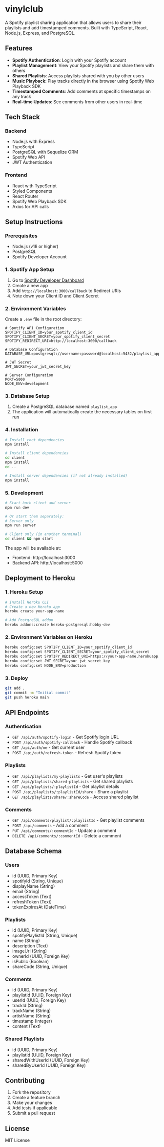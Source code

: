 # vinylclub

A Spotify playlist sharing application that allows users to share their playlists and add timestamped comments. Built with TypeScript, React, Node.js, Express, and PostgreSQL.

## Features

- **Spotify Authentication**: Login with your Spotify account
- **Playlist Management**: View your Spotify playlists and share them with others
- **Shared Playlists**: Access playlists shared with you by other users
- **Music Playback**: Play tracks directly in the browser using Spotify Web Playback SDK
- **Timestamped Comments**: Add comments at specific timestamps on any track
- **Real-time Updates**: See comments from other users in real-time

## Tech Stack

### Backend

- Node.js with Express
- TypeScript
- PostgreSQL with Sequelize ORM
- Spotify Web API
- JWT Authentication

### Frontend

- React with TypeScript
- Styled Components
- React Router
- Spotify Web Playback SDK
- Axios for API calls

## Setup Instructions

### Prerequisites

- Node.js (v18 or higher)
- PostgreSQL
- Spotify Developer Account

### 1. Spotify App Setup

1. Go to [Spotify Developer Dashboard](https://developer.spotify.com/dashboard)
2. Create a new app
3. Add `http://localhost:3000/callback` to Redirect URIs
4. Note down your Client ID and Client Secret

### 2. Environment Variables

Create a `.env` file in the root directory:

```env
# Spotify API Configuration
SPOTIFY_CLIENT_ID=your_spotify_client_id
SPOTIFY_CLIENT_SECRET=your_spotify_client_secret
SPOTIFY_REDIRECT_URI=http://localhost:3000/callback

# Database Configuration
DATABASE_URL=postgresql://username:password@localhost:5432/playlist_app

# JWT Secret
JWT_SECRET=your_jwt_secret_key

# Server Configuration
PORT=5000
NODE_ENV=development
```

### 3. Database Setup

1. Create a PostgreSQL database named `playlist_app`
2. The application will automatically create the necessary tables on first run

### 4. Installation

```bash
# Install root dependencies
npm install

# Install client dependencies
cd client
npm install
cd ..

# Install server dependencies (if not already installed)
npm install
```

### 5. Development

```bash
# Start both client and server
npm run dev

# Or start them separately:
# Server only
npm run server

# Client only (in another terminal)
cd client && npm start
```

The app will be available at:

- Frontend: http://localhost:3000
- Backend API: http://localhost:5000

## Deployment to Heroku

### 1. Heroku Setup

```bash
# Install Heroku CLI
# Create a new Heroku app
heroku create your-app-name

# Add PostgreSQL addon
heroku addons:create heroku-postgresql:hobby-dev
```

### 2. Environment Variables on Heroku

```bash
heroku config:set SPOTIFY_CLIENT_ID=your_spotify_client_id
heroku config:set SPOTIFY_CLIENT_SECRET=your_spotify_client_secret
heroku config:set SPOTIFY_REDIRECT_URI=https://your-app-name.herokuapp.com/callback
heroku config:set JWT_SECRET=your_jwt_secret_key
heroku config:set NODE_ENV=production
```

### 3. Deploy

```bash
git add .
git commit -m "Initial commit"
git push heroku main
```

## API Endpoints

### Authentication

- `GET /api/auth/spotify-login` - Get Spotify login URL
- `POST /api/auth/spotify-callback` - Handle Spotify callback
- `GET /api/auth/me` - Get current user
- `POST /api/auth/refresh-token` - Refresh Spotify token

### Playlists

- `GET /api/playlists/my-playlists` - Get user's playlists
- `GET /api/playlists/shared-playlists` - Get shared playlists
- `GET /api/playlists/:playlistId` - Get playlist details
- `POST /api/playlists/:playlistId/share` - Share a playlist
- `GET /api/playlists/share/:shareCode` - Access shared playlist

### Comments

- `GET /api/comments/playlist/:playlistId` - Get playlist comments
- `POST /api/comments` - Add a comment
- `PUT /api/comments/:commentId` - Update a comment
- `DELETE /api/comments/:commentId` - Delete a comment

## Database Schema

### Users

- id (UUID, Primary Key)
- spotifyId (String, Unique)
- displayName (String)
- email (String)
- accessToken (Text)
- refreshToken (Text)
- tokenExpiresAt (DateTime)

### Playlists

- id (UUID, Primary Key)
- spotifyPlaylistId (String, Unique)
- name (String)
- description (Text)
- imageUrl (String)
- ownerId (UUID, Foreign Key)
- isPublic (Boolean)
- shareCode (String, Unique)

### Comments

- id (UUID, Primary Key)
- playlistId (UUID, Foreign Key)
- userId (UUID, Foreign Key)
- trackId (String)
- trackName (String)
- artistName (String)
- timestamp (Integer)
- content (Text)

### Shared Playlists

- id (UUID, Primary Key)
- playlistId (UUID, Foreign Key)
- sharedWithUserId (UUID, Foreign Key)
- sharedByUserId (UUID, Foreign Key)

## Contributing

1. Fork the repository
2. Create a feature branch
3. Make your changes
4. Add tests if applicable
5. Submit a pull request

## License

MIT License
